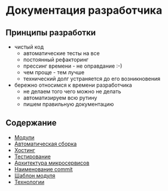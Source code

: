 # Документация разработчика

## Принципы разработки

- чистый код
    - автоматические тесты на все
    - постоянный рефакторинг
    - прессинг времени - не оправдание :-)
    - чем проще - тем лучше
    - технический долг устраняется до его возникновения
- бережно относимся к времени разработчика
    - не делаем того чего можно не делать
    - автоматизируем всю рутину
    - пишем правильную документацию

## Содержание

- [Модули](../../modules/README.md)
- [Автоматическая сборка](.github/index.md)
- [Хостинг](../../hosting/README.md)
- [Тестирование](test.md)
- [Архитектура микросервисов](microservice.md)
- [Наименование commit](CONTRIBUTING.md)
- [Шаблон модуля](../../template/README.md)
- [Технологии](technology.md)
